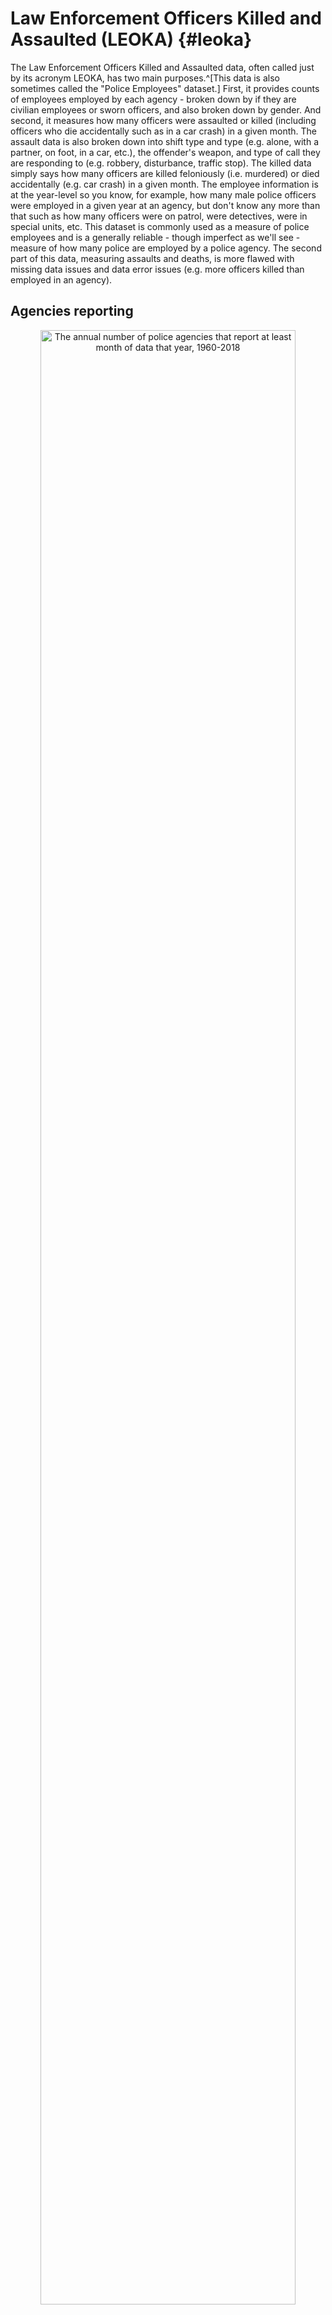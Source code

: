 # Law Enforcement Officers Killed and Assaulted (LEOKA) {#leoka}





The Law Enforcement Officers Killed and Assaulted data, often called just by its acronym LEOKA, has two main purposes.^[This data is also sometimes called the "Police Employees" dataset.] First, it provides counts of employees employed by each agency - broken down by if they are civilian employees or sworn officers, and also broken down by gender. And second, it measures how many officers were assaulted or killed (including officers who die accidentally such as in a car crash) in a given month. The assault data is also broken down into shift type and type (e.g. alone, with a partner, on foot, in a car, etc.), the offender's weapon, and type of call they are responding to (e.g. robbery, disturbance, traffic stop). The killed data simply says how many officers are killed feloniously (i.e. murdered) or died accidentally (e.g. car crash) in a given month. The employee information is at the year-level so you know, for example, how many male police officers were employed in a given year at an agency, but don't know any more than that such as how many officers were on patrol, were detectives, were in special units, etc. This dataset is commonly used as a measure of police employees and is a generally reliable - though imperfect as we'll see - measure of how many police are employed by a police agency.  The second part of this data, measuring assaults and deaths,  is more flawed with missing data issues and data error issues (e.g. more officers killed than employed in an agency). 

## Agencies reporting

<div class="figure" style="text-align: center">
<img src="leoka_files/figure-html/leokaAgencies-1.png" alt="The annual number of police agencies that report at least month of data that year, 1960-2018" width="90%" />
<p class="caption">(\#fig:leokaAgencies)The annual number of police agencies that report at least month of data that year, 1960-2018</p>
</div>

<div class="figure" style="text-align: center">
<img src="leoka_files/figure-html/leokaAgencies12Months-1.png" alt="The annual number of police agencies that report all 12 months of data that year, 1960-2018" width="90%" />
<p class="caption">(\#fig:leokaAgencies12Months)The annual number of police agencies that report all 12 months of data that year, 1960-2018</p>
</div>

## Important variables

### Number of employees 
 
* Female employees
    + Officers
    + Civilians
* Male employees
    + Officers
    + Civilians
    
<div class="figure" style="text-align: center">
<img src="leoka_files/figure-html/leokaCivilianOfficers-1.png" alt="The number of civilian employees and sworn officers in Philadelphia, 1960-2018" width="90%" />
<p class="caption">(\#fig:leokaCivilianOfficers)The number of civilian employees and sworn officers in Philadelphia, 1960-2018</p>
</div>

<div class="figure" style="text-align: center">
<img src="leoka_files/figure-html/leokaOfficersGender-1.png" alt="The number of female and male sworn officers in Philadelphia, 1960-2018" width="90%" />
<p class="caption">(\#fig:leokaOfficersGender)The number of female and male sworn officers in Philadelphia, 1960-2018</p>
</div>
    
### Patrol shifts

* One officer vehicle patrol
    + Day shift
    + Evening shift
    + Night shift
    + Other shift
    + Total shifts - sum of above
* Two officer vehicle patrol
    + Day shift
    + Evening shift
    + Night shift
    + Other shift
    + Total shifts - sum of above
* One officer foot patrol
    + Day shift
    + Evening shift
    + Night shift
    + Other shift
    + Total shifts - sum of above
* Two officer foot patrol
    + Day shift
    + Evening shift
    + Night shift
    + Other shift
    + Total shifts - sum of above
* Other patrols
    + Day shift
    + Evening shift
    + Night shift
    + Other shift
    + Total shifts - sum of above
* Total patrols
    + Day shift
    + Evening shift
    + Night shift
    + Other shift
    + Total shifts - sum of above


### Officers killed

There is almost no information about officers killed. The data only breaks this down into if they died "feloniously" which just means that someone killed them on purpose (e.g. shooting them, intentionally hitting them with a car) or if they died "accidentally" such as if they die during a car crash while on duty. The FBI actually collects more information on officer deaths than they release in this data. This includes the circumstances of each death such as the type of death (e.g. car crash, shooting, ambush, etc.), what weapon the offender had if feloniously killed, and even a detailed written summary of what occurred for each officer killed. They post this information in their annual LEOKA report which is part of their Crime in the United States report. The 2019 report, the latest year available, can be found on their site [here](https://ucr.fbi.gov/leoka/2019/home).

<div class="figure" style="text-align: center">
<img src="leoka_files/figure-html/leokaOfficersKilled-1.png" alt="The number of officers killed by felony and killed accidentally in Los Angeles, 1960-2018" width="90%" />
<p class="caption">(\#fig:leokaOfficersKilled)The number of officers killed by felony and killed accidentally in Los Angeles, 1960-2018</p>
</div>

<div class="figure" style="text-align: center">
<img src="leoka_files/figure-html/leokaOfficersKilledNational-1.png" alt="The national number of officers killed by felony and killed accidentally, 1960-2018" width="90%" />
<p class="caption">(\#fig:leokaOfficersKilledNational)The national number of officers killed by felony and killed accidentally, 1960-2018</p>
</div>




### Assaults by injury and weapon

* Assaults with injury
    + Offender has firearm
    + Offender had knife
    + Offender had other weapon
    + Offender was unarmed
* Assaults without injury
    + Offender has firearm
    + Offender had knife
    + Offender had other weapon
    + Offender was unarmed
    
    
<img src="leoka_files/figure-html/leokaAssaultTypeInjury, The total number of assaults on officers by injury sustained and offender weapon in Los Angeles, 1960-2018.-1.png" width="90%" style="display: block; margin: auto;" />


<div class="figure" style="text-align: center">
<img src="leoka_files/figure-html/leokaAssaultsInjuryYear-1.png" alt="The annual number of assaults on officers by injury sustained in Los Angeles, 1960-2018." width="90%" />
<p class="caption">(\#fig:leokaAssaultsInjuryYear)The annual number of assaults on officers by injury sustained in Los Angeles, 1960-2018.</p>
</div>


### Assaults by call type

* Disturbance call (e.g. domestic violence, person carrying a gun in public)
* Burglary
* Robbery
* Officers arresting someone for another crime
* Civil disorder
* Officer has custody of prisoners
* Suspicious persons
* Officers are ambushed
* Mentally deranged person
* Traffic pursuit and traffic stops
* All other call types
* Total - sum of all call types

<div class="figure" style="text-align: center">
<img src="leoka_files/figure-html/leokaAssaultCallType-1.png" alt="Assaults on Los Angeles Police Department officers by type of call where they were assaulted at, 1960-2018." width="90%" />
<p class="caption">(\#fig:leokaAssaultCallType)Assaults on Los Angeles Police Department officers by type of call where they were assaulted at, 1960-2018.</p>
</div>


* Offender weapons
    + Offender has firearm
    + Offender had knife
    + Offender had other weapon
    + Offender was unarmed
* Type of officer assignment
    + In a vehicle with two officers
    + In a vehicle alone
    + In a vehicle alone but assisted by other officers
    + Detective or special unit alone
    + Detective or special unit assisted by other officers
    + Other assignment alone
    + Other assignment assisted by other officers
* Number of assaults on police cleared

<div class="figure" style="text-align: center">
<img src="leoka_files/figure-html/leokaDisturbanceWeapon-1.png" alt="The number of assaults on Los Angeles Police Department officers in distrubance calls by the injury sustained by the officer, 1960-2018." width="90%" />
<p class="caption">(\#fig:leokaDisturbanceWeapon)The number of assaults on Los Angeles Police Department officers in distrubance calls by the injury sustained by the officer, 1960-2018.</p>
</div>


<div class="figure" style="text-align: center">
<img src="leoka_files/figure-html/leokaShiftAssignment-1.png" alt="The number of assaults on Los Angeles Police Department officers in distrubance calls by the injury sustained by the shift assignment of the officer, 1960-2018." width="90%" />
<p class="caption">(\#fig:leokaShiftAssignment)The number of assaults on Los Angeles Police Department officers in distrubance calls by the injury sustained by the shift assignment of the officer, 1960-2018.</p>
</div>

    
### Assaults by time

* 12:01am - 2:00am
* 2:01am  - 4:00am
* 4:01am  - 6:00am
* 6:01am  - 8:00am
* 8:01am  - 10:00am
* 10:01am - 12:00pm
* 12:01pm - 2:00pm
* 2:01pm  - 4:00pm
* 4:01pm  - 6:00pm
* 6:01pm  - 8:00pm
* 8:01pm  - 10:00pm
* 10:01pm - 12:00am

<div class="figure" style="text-align: center">
<img src="leoka_files/figure-html/phoenixAssaultTimes-1.png" alt="The number of assaults against Phoenix Police Department officers by hourly grouping for all years with data available, 1971-2018." width="90%" />
<p class="caption">(\#fig:phoenixAssaultTimes)The number of assaults against Phoenix Police Department officers by hourly grouping for all years with data available, 1971-2018.</p>
</div>

